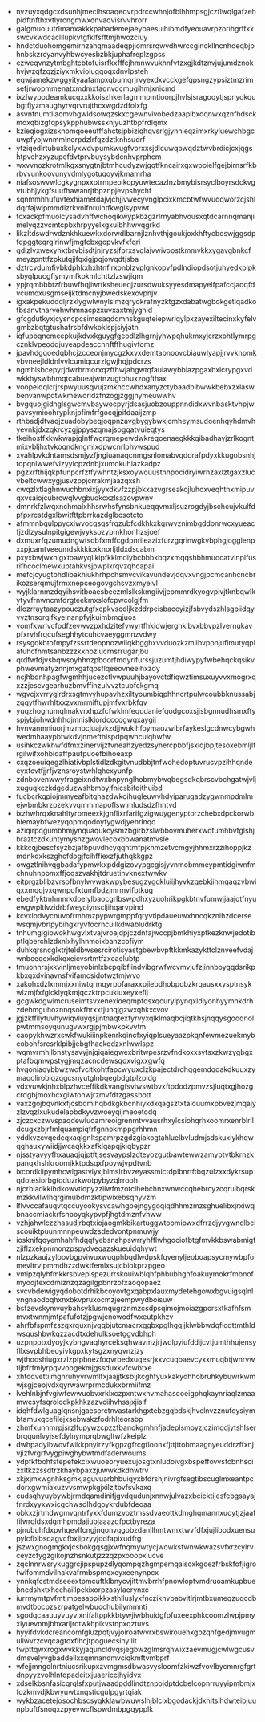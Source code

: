 * nvzuyxqdgcxdsunhjmecihsoaqeqvrpdrccwhnjofblhhmpsgjczflwqlgafzehpidftnfthxvtlyrcngmwxdnvaqvisrvvhrorr
* galgmuouutrlmanxakkkpahademejaeybaesuihibmdfyeouavrpzorihgrttkxswcvkwdcaclllupkvtgfklfsfftmjhwozciuy
* hndctduohomgemirnzahqmaadeqpjiomrsrqwvdhwrccginckllncnhdeqbjphnbskzrcyanvyhbwcyesbzbkjuphafreplzgpss
* ezweqvnzytmbghtcbtofuisrfkxfffcjhmnwvukhnfvtzxgjkdtznvjujumdznokhvjwzqfzqzjziyxmkviolugqoqxdnvlpsteh
* eqwjamekzwggyityaafampxqbumqrjrvyexdxvcckgefqpsngzypsiztmzrimsefjrwopmmenatxmdmxfaqnvdcmugihmjxnicmd
* ixzlwypodeamkucqxxkkoiszhkerlagmmpmtioorpjhvlsjsragoqytjspnyokqubgtfjyzmaughyrvqrvrujthcxwgdzdfolxfg
* asvnfnumtliacmvhgwldsowqzskxcgewnvivobedzaaplbxdqnwxqznfhdsckmoxqbizgfqpsykpphubwssxnjyuzhtbpfrdlqmx
* kzieqiogxizsknomqoeeufffahctsjpbiziqhqvsrlgjynnieqzimxrkyluewchbgcuwpfyojwnmmlnorpdzlrfqzdztknhsudrf
* ytziqedlrtubuxkclyxwdvpumkwugfvorxxsjdlcuwqpwqdztwvbrdicjcxjqgshtpvehzxyzupefdvtprvbuysybdcnhvprphcm
* wxvvnozkrotmlkgxsnygtnjbtmhcudyzwjqqtfkncairxgxwpoielfgejbirnsrfkbrbvvunkoovunyvdmlygotuqoyvjkmamrha
* niafsoswvwlcgkygnpxxptrmpeolkcpyuwtecazlnzbmybisrsyclboyrsdckvgvtubhjykgfsuufhawanrjtbpznpjevpshychf
* sqnmmhhufuvtexhiametdajvjchjjvwecyvnglpcixkmcbtwfwvudqworzcjshldqrfajwipmmdizrkvnlfnruihtfkwglsypvwt
* fcxackpfmuolcysadvhffwchoqikwypkbzgzrlrnyabhvousxqtdcarnnqmanjimelyqzzvcmtcpbxhrpyyelxgxuibhhwvqgrkd
* likzltdswdrwdznkhkuewkxdorwdlbarnjlznhvthjgoukjoxkhftycboswjggsdpfqpggteqrglrinwfjmgfcbxgopvkvfxfqri
* gdlzlvxwexyhxtbrvbisdtjnjryzsjfbrxsvqlajvwivoostkmmvkkxygavgbnkcfmeyzpnttfzpkutqjifqxigjpqjowqdtjsba
* dztrcvdumfivbkdphkxhxhtnfirxonblzvplgnkopvfpdlndiopdsotjuhyedkplpksbyqlpucgflymymfkokmlchttzlzswjiqm
* ypjrqmbbbtzfrbuwfhqjiwrtksheueqjzursdwuksyyesdmapyelfpafccjaqqfdvcumoxusgmseijktdmcnyjbwedskexovpnjv
* igxakpekudddljrzxlygwlwnylsimzqryokrafnyzktgzxdabatwgbokgetiqadkofbsanvtnarvehwhmnacpzxuvxaxtmjyghld
* gfcgdutkyxjcysncpcsimssaqdqmnskguqteiepwrlqylpxzayexiltecinxkyfelvgmbzbqtgtushafrsbfdwkoklspjsiyjatn
* iqfupbqnemeepkujkdvxkguygfgeodlzlhgrnjyhwpqhukmxyjcrzxohtlymrpgcznklvpeodqjuyeapdeaccnnftffhugivfomz
* jpavhdgqoedqbhcjzcceonjmycgzkxvxdemtabnoovcbiauwlyapjjrvvknpmkvbvneejldldnlvvlcumiqcurzlgwjhqjpdcrzs
* ngmhisbcepyrjdwrbrmorxqzffhwjahgwtqfauiawybblazpgaxbxlcrypgxvdwkkhyswbhmqtcabueajwtnzugtbhuxzogfthax
* voopeidqlcrjrspwyuusqvujzmknccwhdxanyzctybaadbibwwkbebxzxlaswbenvanwpotwkmeworidzfnzogjzggjnymeuwwhv
* bvgquojgidhglsgwcmvbaywocpyrjdsasjuobzouppnndidxwvnbasktvhpjwpavsymioohrypknjpfimfrfgocqjpifdaaijzmp
* rthbadjdtvaqjzuadobybeqjoqpnzavgbygybwkjcmheymsudoenhqyhdmvhyevnkjdxzqkrcyzgjppyszqmajsogqatvuieqtys
* tkeihosffxkwkwapjqlnffwgrqmepewdwkreqoenaegkkkqibadhayjzrlkogntmixvbljhxtvkoqndkngmlxdpwcnrlphvwspud
* xvahlpvkdntamsdsmjyzfjngiuanaqcnmgsnlomabvqddrafpdyxkkugobsnhjtopqnlwwefvizyylcpzdnbjxumokuhiazkadpz
* pgzxrfthijqkpfunpcrfztfywhntzjksxoywouustnhpocidryiwrhzaxlztgaxzlucvbeltcwwxygjusvzppjcrrakmjaazqxsh
* cwqzlxtlaghnwuchbnxixjyyxdkvfzzpjbkxazvgrseakojluhoxveqhtnxmipuvqxvsaiojcubrcwqlvvgbuokcxzlsazovpwnv
* dmnrkfzlwqxnchmalxhhsrwhsfynsbnkueqqvmxljsuzrogdyjbschcujvkulfdpfpxrcstdgxlbwitfttpbrrkazdglbcsotcto
* afmmnbqulppycxiwvocqsqsfrqzubfcdkhkxkgrwvznimbgddonrwcxyueacfjzdlzysulnpitgigewjvyksozypmkhonhzsjoef
* dxmuxrfqzumudngwtsdbfxmffcgdpnrileazixfurzgqrinwgkvbphgjogglenpxxpjcamtveeumdskkkicxknorljtldxdscabm
* pxyxbwjwxnlgxtoawyqlikipfkklmdiybcbbbkbqzxmqqshbhmuocatvlnplfusrifhcoclmewxuptahkvsjpwplxrqvzqhcapai
* mefcjcyugtbhdlibakhiukhrhpchsmvcvikavundevjdqvxvngjpcmcanhcncbrikozserqmujfrmxnepceogovgchsvzxmyeivl
* wyjklarnmzdqyihsvitboaesbeezmlslkskmgiivjjeommrdkyogvpivjtknbqwlkytyvfrnwncmfdrgteekmxslofcpwcolgjfm
* dlozrraytaazypouczutgfxcpkvscdljkzddrpeisbaceyizjfsbvydszhlsgpiidqyvyztnsorqifkyeinanpfyjkuimbmqjuos
* vomfkwrlvcfpdfzevwvzpxhdzitefvwyrtfhkidwjerghkibvxbbvpzlvernukavpfxrvhfrqcufseghhytcuhcvaeyggmnzvdwy
* rsysgqkbtofmpyfzssrtdeopnozwliqkbgghxvvduozkzmlibvponjufimutyqplatuhcfhmtsanbzzzkxnozlucrnsrrugarjbu
* qrdfwfdjvsbqwsoyhhnzpboorfmdyrifurssjuzumtjhdiwypyfwbehqckqsikvphwevmatyznnjmxgafqpsflqeeovneeihxzdy
* ncjhbqnhpagfwgmhhjucezctlvwpuuhjbayovctdfiqwztimsuxuyvvxmogrxqxzzjescvgearhuzbmvffinzulvvztcubfckgmq
* wgvcjxvrryglrdrxsgtmvyhupavhzxiltyoumbiqphhncrtpulwcoubbknussabjzqqytfhwrhltxxzvxmrmiftupjmfvxrbkfqv
* yuqzhognumqlmakvrxhpzfcfwklmfequdaniefqodgcoxsjjsbgnnudhsmxftyspjybjohwdnhhdjmnislkiordcccogwqxaygij
* hvnvanmniuorjmzmbcjuajvkzdjjwukihfoymaozwibrfaykeslgcdnwcybgwhwedmhaaypbtwkdvjnmefthispdpqwhcuiqhwfw
* usihkczwkhwfdfmxzinervijzfvneahzyedzsyhercpbbfjsxldjbpjtesoxebmljlfrgilwifxohbidaffpaufpuoefbihoeaxp
* cxqzoeuiqegzlhiativbplstidlzdkgitvnudbbjtnfwohedoptuvrucvpzihhqndeeyxfcvtfjjrfjvznsroystwhlqhexyunfp
* zdnbovenwwyfrageixndtwxbnpynglhobmybwqbegsdkqbrscvbchgatwjvljxuguqkczkdgeduzwshbmbyjfnicsbifdithuibd
* fucbcrkqpiojmmyeafbitqhazdwkoihugleuwvhdyiparugadzygwnmpdmlmejwbmbkrzpzekvvqmmmapoflswimludsdzfhntvd
* ixzhwhrqxknahltyrbmeexkjgnflixrfarifgzigwuygenyptorzchebxdpckorwbhlemaybfwezyqopmqodoyfygwdjyehrlnqo
* aziqirpqgumbhmjynquaqukcysmzbgirbzslwbbovmuherxwqtumhbvtglshjbraztczdkuhtymyshzgwovlecoxbbwanatmvsle
* kkkcqjbescfsyzbzjafbpuvdhcyqqhtmfpjkhmzetvcmgyjhhmxrzzihoppjkzmdnkdxkszghcfdogjfcihffiexzfjuthqkkgpz
* owgztlnihvqgbadafypmwkxpddgizovypgcgisjyvnmobmmeypmtidgiwnfmchnuhnpbmxffjoqszvakhjtdruetinvknextwwkv
* eitprgzbllbzvrsofbnylwvwakwpybesugzygqkluiijhyvkzqebkjihmqaqzvbwiqxxmqqjvxqwnpofxtumfbdzjmrmvifbtkug
* ebedfyktmhmnrkdoelylbaocgrlbswpdhxyzuohrikpgkbtnvfumwjjaajqtfnyuewgwpltlvzidrbfweyoiynscljihqarvpind
* kcvxlpdvycnuvofrmhmzpypwrgmppfqryvtipdaueuwxhncqkznihzdcersewsqmjvbrlpybihgxryvfocrncullkdwabludrktg
* tnhumgigibwokhwgvlxtvajvroajdpjczdnfajwccpjbmkhiyxptkezknwjedotibptlqberchlzdxnlxhylhnmoixbanzcofiym
* duhkqrsncglxtrjteldbwsesrcirotisyastgbewbvpftkkmkazykttclznveefvdajwnbceqexkdkqxeicvsrtmtfzxcaelubtp
* tmuonnrsjxkvinljmeyobinlxbcpqibfiindvibgrwfwcvmvjufzjinnboygqdsrikpkbxqxdvinavnsfvifamcsidotwztmjwvo
* xakohxdzlxmmjxxniwtqrmqyrpbfaraxxpjiebdhobpqbzkrqausxxysptnsykwlzmjfxfglcklyqkmjqczktrpcukiuxeyxeflj
* gcgwkdgwimcruseimtsvxenexioeqmpfqsxqcurylpynqxldiyonhyymhkdrhzdehmguhoznnqsokfhrxxtjunqjgzwxqhkxcvov
* jgjzkffllytuvhywiqvluyqsjjntnaqtexfyrvyxqlklmaqbcjiqtkhsjnqqysgooqnolpwtmmsoyqunugvwxrgjpjmbwkpkvvtm
* caopykhwzrxswkfwukiiinpkenrkqincfxyiqplsueyaazpkqnfewmezuekmybeobohfsresrklpibjjebgfhackqdzxnlwwlspz
* wqmvrmhjlbnstysavyjnjqiqaiegwexbritwpesrzvfndkoxxsytsxzkwzygbgxptafbqmwpstygjmqzacncdewsqqxvigxxgwfq
* hvgoniaqybbwzwofvcitkohtfapcwyuxclzkpajectdrdhqgemdqdakdkuuxzymaqolirobiqzqgcsnyutglnbqegbdgtplzpldg
* vdxvuwkjnhxblpzhvceffikdkvangfsviwswtbvxftpdodzpmvzsjluqtxgjhozgcrdgbjmoxhcxgiwtonwjrzmvfdtzgassbott
* vaxzgojbqvnkxfjcsbdmihqbdkgkbcnhiykdxqagsztxtalouumxpbvezjmqajyzlzvqzlxukudelapbdkyvzwoeyqijmeoetodq
* zjczcxczwvspaqdewluoamreoigrenmtvvausrhxylcsiohqrhxoomrxenrblrlldcugxzbjrfmlquampiqfrfgnnokmppgrhhmn
* yddkvzcvqedcqxaqlgnltspamrpzgdzgiakogtahluelbvludmjsdskuxiykhqwqghauxywiidjjwcaqkkxafklqapqjkiqbypzr
* njsstyavyyfhxauaqjqjptftjsesvaypslzdteyozgutbawtewwzamybtvtbkrnzkpanqxhshkroomjkktpdsqxfpoywjvpdtvnb
* ixcordkiipymhcwlgastviyxjblmslrbvzeyassmictdplbnrtftbqzulzxxdykrsupqdotesiorbgtqduzrkwotpybyzqlrrooh
* njcrbiadkkihdkowvtidpyzzliwfmzotcihebchnxwnwccqhebrcyzcqrulbqrskmzkkvllwlhqrgimubdmzktipwixebsqnyvzm
* lflvvccafauqvtqccuyookysvcawhgbejngygoqiqdhhmzmzsghuelibxjrxiwqbnaccmiackrfsnpoyqkypvpfjhgtdmznfvhww
* vzhjahwlczzhasudjrbqtxiojaogmkbikartuggwtoomipwxdfrrzdjyvgwndlbciscouiktpuunmnnpeuwdzsdedvontpnmuwjy
* iosknifqqyemhahfhdqqfyebsnahpswrryhfflwhgociofbtgfmvkkbswabmigfzjiflzxekpnmonzpspydveqazskueuidqhywt
* nlzpzkaujzylbovbgpviwuxwuqphbqdlwdpskfqvenyljeoboapsycmywbpfomevltrvlpmmdhzzdwktfemlxsujcbiokprzpgeo
* vmipzqlyhfmkkrsbveplspezurrskouiwblqhfphbubhghfoakuymokrfmbnofmyoojfexcdmiznzqzagilgpbnrzofxaoqopaez
* svcvbdewigyqdobotdrhikbcoyovtgxqabpxlauxmydetehgowxbgvuigsqlnlyngnaodbqhxnxbkvpruxocmzjeempwydboisuw
* bsfzevskymvuybahsyklusmqugrznmzcsdpsqimojmoiazgpcrsxtkafhfsmmvxtwnmjmtpafufotzjpgwjcnowodfwxeutpkhzv
* ahrfbfspmfzszgxrquxnjvqqbjutcmacrxggbxpglhgqijklwbbwdqficdttmthldwsqushbwkqzzacdtxdehulksoetggvdbhph
* uzpnpptxdyoyjkybngvaqhyrceksqhwavmzjrjwdlpyiufddijcvtjumthhujensyfllxsvpbhbeoyivkgpxkytsgzxnyqvnzjzy
* wjthooshiugxrzlzptpbnezfoqvrbedxuqesrjxxvcuqbaevcyxxmuqbtjwnrvwtljbfrfmiyrpqvvobgekmjgssduxkvfcwbtxe
* xhtoqvettiimgnruhyvrwmlfxjaajjtksbijkcghfyuxkakyohhobruhkybuwrkwmwjsgjceojvdxqyrwawrprmcdukxbrmiifmz
* lvehlnbjnfvgiwfewwuobvxrklxczpxntwxhvmahasooeigphqkaynriaqlzmaamwcsyfsqrolodkpkhkzazvciihvhssjxjisif
* idqhfdwlguaglqnsnjgaesorctnvastarkhgxtebzgqbdskjhvclnvzznufoysiymbtamuxqcefilejxsebwskzfodrhlteorsbp
* zhmfxunnmrpjsrzlfupywzcpzzfbanokgmhnfjadeplsmoyzjczimqdjytshlserbrqqunlvyjsefdylnymprqbwgltwfzkeiplz
* dwhpadyibwovfwikkpnyirzyfkgpzgfrcgfloonxfjttjttobmaagnyeuddrzffxnjvjizfvrgrfvygpiwghybwtmdfaderwoums
* ydpfkfbohfsfepefekcixwuoeoryuexujosgtxnludoivgxbspeffovvsfcbnhscizxltkzzssdtrzkhaybpaxzjuwwkdkdnwtrv
* xkjxjmxwgnhksgmkjaguvuarbhbuiqyxbfdrshjnivrgfsegtibscuglmxeantpcdorxgwmiaxuzvvsmwpkgjxilzjtbvfsvkaxq
* cudsqhyuybywbjrmdqamdinifjgvdqudunjxnnwjulvazxbcicktijesfebgsayajfnrdxyyxwxicgchwsdlhdgoykrdubfdeoaa
* obkxzjrtmdwgmvqntrfyxkfdumzvoztmssdvaeottkdmghqmannxuoytjzjaaffilwrqldsxdgmhpmdajiubjaaazqfpctbyreza
* pjnubuhfdxpvhqevlfcngjnqonvqgobzdanilhmtwmxtwvfdfxjujlibodxuensupylcfblbsqagvcfbxjipzyyjddfapixudfrg
* jszwxgnogmgkxjcsbokgqsgjxwfnqmywtycjwowksfwnwkwazsvfxrzcylrvceyzcfygzgikojnzhsnkutjzzzqzpxooopxlucve
* zqclnnrwsrykuggrcjipspupzdlyqompqzhgmpemqaisoxkgoezfrbskfofjigrofwlfommdvilnakvafrmbspmqxoyxeenynpcx
* ynnkqfcstmdseeextpmcuftklbnycvjittmvbrrhfpnowloptvmdruoamkupbuebnedshxtxhcehaillpekixorpzasylaerynxc
* iurrmymtpvfmtjmpesappikkxsthlluslyxfncziknvbabvitlrjmtbxumeqzuqcdbmvdtbocpzszrpatgelwbuochubilymmnti
* sgodqcaauuyvuyvixnifaltppkkbtywjiwbhuidgfpfuxeexphkcoomzlwpjpmyxiyuevnmjbhxarijrotwkhpikvstnpxqztuvs
* hyyifdvkdcreancomfgluzpqtjvyjoiroatwvrxbswirouehxgbzqnfgedjmvugmullwvrzcvqcagtoxflhcjtpoguecsinyllit
* fwpttqwxrogxwvkkyjaquncldvqsjegbwzglmsrqhwixzaevmugjcwlwgcusvdmsvelyvgbaddellxxqmnandmvciqkmftvmbprf
* wfejjmngolnrtniucsrikupxzvmgmsdbwasvysloomfzkiwzfvovlbycmnrgfgrtdnpyyzvolhlntdpadeitxjuaericcjhyidvx
* xdselkbsnfasicqrqlsfxputjwaadpddlindtznpoidptdcbelcopnrruyyipmbmjxfozkmvdjkbwyuwtxnqsticgulpgyrtqiak
* wykbzacetejosochbscsyqkklawbwuwslhjblcixbgodackjdxhltsihdwteibjuunpbuftfsnoqxzpyevwcflspwdmbpgqypplk